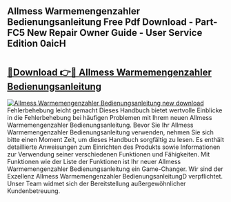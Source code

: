 ## Allmess Warmemengenzahler Bedienungsanleitung Free Pdf Download - Part-FC5 New Repair Owner Guide - User Service Edition 0aicH

# <h2><a href="http://df3ciyp.blite.top/?on=Allmess+Warmemengenzahler+Bedienungsanleitung">🔗Download 👉🔴 Allmess Warmemengenzahler Bedienungsanleitung</a></h2>

[![Allmess Warmemengenzahler Bedienungsanleitung new download](https://i.imgur.com/lujVjoI.png)](http://df3ciyp.blite.top/?on=Allmess+Warmemengenzahler+Bedienungsanleitung)
Fehlerbehebung leicht gemacht Dieses Handbuch bietet wertvolle Einblicke in die Fehlerbehebung bei häufigen Problemen mit Ihrem neuen Allmess Warmemengenzahler Bedienungsanleitung. Bevor Sie Ihr Allmess Warmemengenzahler Bedienungsanleitung verwenden, nehmen Sie sich bitte einen Moment Zeit, um dieses Handbuch sorgfältig zu lesen. Es enthält detaillierte Anweisungen zum Einrichten des Produkts sowie Informationen zur Verwendung seiner verschiedenen Funktionen und Fähigkeiten. Mit Funktionen wie der Liste der Funktionen ist Ihr neuer Allmess Warmemengenzahler Bedienungsanleitung ein Game-Changer. Wir sind der Exzellenz Allmess Warmemengenzahler BedienungsanleitungD verpflichtet. Unser Team widmet sich der Bereitstellung außergewöhnlicher Kundenbetreuung.
